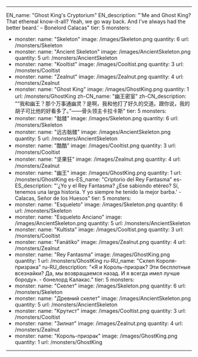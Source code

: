 ---

EN_name: "Ghost King's Cryptorium"
EN_description: "'Me and Ghost King? That ethereal know-it-all? Yeah, we go way back. And I've always had the better beard.' – Bonelord Calacas"
tier: 5
monsters:
  - monster:
    name: "Skeleton"
    image: /images/Skeleton.png
    quantity: 6
    url: /monsters/Skeleton
  - monster:
    name: "Ancient Skeleton"
    image: /images/AncientSkeleton.png
    quantity: 5
    url: /monsters/AncientSkeleton
  - monster:
    name: "Kooltist"
    image: /images/Cooltist.png
    quantity: 3
    url: /monsters/Cooltist
  - monster:
    name: "Zealnut"
    image: /images/Zealnut.png
    quantity: 4
    url: /monsters/Zealnut
  - monster:
    name: "Ghost King"
    image: /images/GhostKing.png
    quantity: 1
    url: /monsters/GhostKing
zh-CN_name: "幽王密室"
zh-CN_description: "“我和幽王？那个万事通幽灵？是啊，我和他打了好久的交道。跟你说，我的胡子可比他的好看多了。”——骨头领主卡拉卡斯"
tier: 5
monsters:
  - monster:
    name: "骷髅"
    image: /images/Skeleton.png
    quantity: 6
    url: /monsters/Skeleton
  - monster:
    name: "远古骷髅"
    image: /images/AncientSkeleton.png
    quantity: 5
    url: /monsters/AncientSkeleton
  - monster:
    name: "酷酷"
    image: /images/Cooltist.png
    quantity: 3
    url: /monsters/Cooltist
  - monster:
    name: "坚果狂"
    image: /images/Zealnut.png
    quantity: 4
    url: /monsters/Zealnut
  - monster:
    name: "幽王"
    image: /images/GhostKing.png
    quantity: 1
    url: /monsters/GhostKing
es-ES_name: "Criptorio del Rey Fantasma"
es-ES_description: "'¿Yo y el Rey Fantasma? ¿Ese sabiondo etéreo? Sí, tenemos una larga historia. Y yo siempre he tenido la mejor barba.' - Calacas, Señor de los Huesos"
tier: 5
monsters:
  - monster:
    name: "Esqueleto"
    image: /images/Skeleton.png
    quantity: 6
    url: /monsters/Skeleton
  - monster:
    name: "Esqueleto Anciano"
    image: /images/AncientSkeleton.png
    quantity: 5
    url: /monsters/AncientSkeleton
  - monster:
    name: "Kultista"
    image: /images/Cooltist.png
    quantity: 3
    url: /monsters/Cooltist
  - monster:
    name: "Fanátiko"
    image: /images/Zealnut.png
    quantity: 4
    url: /monsters/Zealnut
  - monster:
    name: "Rey Fantasma"
    image: /images/GhostKing.png
    quantity: 1
    url: /monsters/GhostKing
ru-RU_name: "Склеп Короля-призрака"
ru-RU_description: "«Я и Король-призрак? Эти бесплотные всезнайки? Да, мы возвращаемся назад. И я всегда имел лучше бороду». - бонелорд Калакас."
tier: 5
monsters:
  - monster:
    name: "Скелет"
    image: /images/Skeleton.png
    quantity: 6
    url: /monsters/Skeleton
  - monster:
    name: "Древний скелет"
    image: /images/AncientSkeleton.png
    quantity: 5
    url: /monsters/AncientSkeleton
  - monster:
    name: "Крутист"
    image: /images/Cooltist.png
    quantity: 3
    url: /monsters/Cooltist
  - monster:
    name: "Зилнат"
    image: /images/Zealnut.png
    quantity: 4
    url: /monsters/Zealnut
  - monster:
    name: "Король-призрак"
    image: /images/GhostKing.png
    quantity: 1
    url: /monsters/GhostKing
---